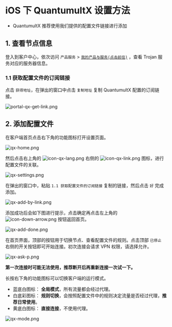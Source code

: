 # iOS 下 QuantumultX 设置方法

- QuantumultX 推荐使用我们提供的配置文件链接进行添加

## 1. 查看节点信息

登入到客户中心，依次访问 `产品服务` > [`我的产品与服务(点击前往)`](http://secure.shadowsocks.au/clientarea.php?action=products) ，查看 Trojan 服务对应的服务器信息。


### 1.1 获取配置文件的订阅链接
点击 `获得地址`，在弹出的窗口中点击 `复制地址` 复制 QuantumultX 配置的订阅链接。

![portal-qx-get-link.png](/images/trojan/quantumultx/portal-qx-get-link.png)

## 2. 添加配置文件

在客户端首页点击右下角的功能图标打开设置页面。

![qx-home.png](/images/trojan/quantumultx/qx-home.png)

然后点击右上角的 ![icon-qx-lang.png](/images/trojan/quantumultx/icon-qx-lang.png) 右侧的 ![icon-qx-link.png](/images/trojan/quantumultx/icon-qx-link.png) 图标，进行配置文件的关联。

![qx-settings.png](/images/trojan/quantumultx/qx-settings.png)

在弹出的窗口中，粘贴 `1.1 获取配置文件的订阅链接` 复制的链接，然后点击 `好` 完成添加。

![qx-add-by-link.png](/images/trojan/quantumultx/qx-add-by-link.png)

添加成功后会如下图进行提示，点击确定再点击左上角的 ![icon-down-arrow.png](/images/trojan/quantumultx/icon-down-arrow.png) 按钮返回首页。

![qx-add-done.png](/images/trojan/quantumultx/qx-add-done.png)

在首页界面，顶部的按钮用于切换节点、查看配置文件的规则。点击顶部 `已停止` 右侧的开关按钮即可开始连接。初次连接会请求 VPN 权限，请选择允许。

![qx-ask-p.png](/images/trojan/quantumultx/qx-ask-p.png)

**第一次连接时可能无法使用，推荐断开后再重新连接一次试一下。**

长按右下角的功能图标可以切换客户端的运行模式。

- 蓝底白图标： **全局模式**，所有流量都会经过代理。
- 白底彩图标： **规则切换**，会按照配置文件中的规则决定流量是否经过代理，**推荐日常使用**。
- 黄底白图标： **直接连接**，不使用代理。

![qx-mode.png](/images/trojan/quantumultx/qx-mode.png)